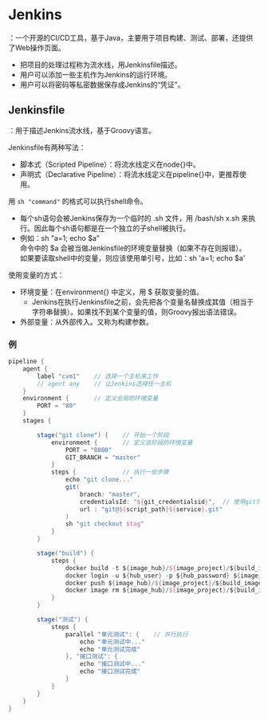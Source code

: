 # Jenkins

：一个开源的CI/CD工具，基于Java，主要用于项目构建、测试、部署，还提供了Web操作页面。
- 把项目的处理过程称为流水线，用Jenkinsfile描述。
- 用户可以添加一些主机作为Jenkins的运行环境。
- 用户可以将密码等私密数据保存成Jenkins的“凭证”。

## Jenkinsfile

：用于描述Jenkins流水线，基于Groovy语言。

Jenkinsfile有两种写法：
- 脚本式（Scripted Pipeline）：将流水线定义在node{}中。
- 声明式（Declarative Pipeline）：将流水线定义在pipeline{}中，更推荐使用。

用 `sh "command"` 的格式可以执行shell命令。
- 每个sh语句会被Jenkins保存为一个临时的 .sh 文件，用 /bash/sh x.sh 来执行。因此每个sh语句都是在一个独立的子shell被执行。
- 例如：sh "a=1; echo $a"
  <br>命令中的 $a 会被当做Jenkinsfile的环境变量替换（如果不存在则报错）。
  <br>如果要读取shell中的变量，则应该使用单引号，比如：sh 'a=1; echo $a'

使用变量的方式：
- 环境变量：在environment{} 中定义，用 $ 获取变量的值。
  - Jenkins在执行Jenkinsfile之前，会先把各个变量名替换成其值（相当于字符串替换）。如果找不到某个变量的值，则Groovy报出语法错误。
- 外部变量：从外部传入。又称为构建参数。

### 例

```groovy
pipeline {
    agent {
        label "cvm1"    // 选择一个主机来工作
        // agent any    // 让Jenkins选择任一主机
    }
    environment {       // 定义全局的环境变量
        PORT = "80"
    }
    stages {

        stage("git clone") {    // 开始一个阶段
            environment {       // 定义该阶段的环境变量
                PORT = "8000"
                GIT_BRANCH = "master"
            }
            steps {             // 执行一些步骤
                echo "git clone..."
                git(
                    branch: "master",
                    credentialsId: "${git_credentialsid}",  // 使用git凭证
                    url : "git@${script_path}${service}.git"
                )
                sh "git checkout $tag"
            }
        }

        stage("build") {
            steps {
                docker build -t ${image_hub}/${image_project}/${build_image_name}:${build_image_tag} .
                docker login -u ${hub_user} -p ${hub_password} ${image_hub}
                docker push ${image_hub}/${image_project}/${build_image_name}:${build_image_tag}
                docker image rm ${image_hub}/${image_project}/${build_image_name}:${build_image_tag}
            }
        }

        stage("测试") {
            steps {
                parallel "单元测试": {    // 并行执行
                    echo "单元测试中..."
                    echo "单元测试完成"
                }, "接口测试": {
                    echo "接口测试中..."
                    echo "接口测试完成"
                }
            }
        }
    }
}
```
